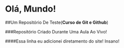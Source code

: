 # Olá, Mundo!
 ##Um Repositório De Teste(**Curso de Git e Github**)

 ###Repositório Criado Durante Uma Aula Ao Vivo!

####Essa linha eu adicionei diretamento do site! Insano!
